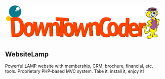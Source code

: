 ![Request_response_sequence_diagram](https://github.com/PaulGreer1/WebsiteLamp/blob/main/DOWNTOWNCODER_004.png)

## WebsiteLamp
Powerful LAMP website with membership, CRM, brochure, financial, etc. tools. Proprietary PHP-based MVC system. Take it, install it, enjoy it!
